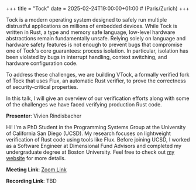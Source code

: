 +++
title = "Tock"
date = 2025-02-24T19:00:00+01:00 # (Paris/Zurich)
+++

Tock is a modern operating system designed to safely run multiple distrustful applications on millions of embedded devices. While Tock is written in Rust, a type and memory safe language, low-level hardware abstractions remain fundamentally unsafe. Relying solely on language and hardware safety features is not enough to prevent bugs that compromise one of Tock's core guarantees: process isolation. In particular, isolation has been violated by bugs in interrupt handling, context switching, and hardware configuration code.

To address these challenges, we are building VTock, a formally verified fork of Tock that uses Flux, an automatic Rust verifier, to prove the correctness of security-critical properties.

In this talk, I will give an overview of our verification efforts along with some of the challenges we have faced verifying production Rust code.

**Presenter**: Vivien Rindisbacher

Hi! I'm a PhD Student in the Programming Systems Group at the University of California San Diego (UCSD).
My research focuses on lightweight verification of Rust code using tools like Flux.
Before joining UCSD, I worked as a Software Engineer at Dimensional Fund Advisors and completed my undergraduate 
degree at Boston University. Feel free to check out [my website](https://www.vivienrindisbacher.com/) for more details.

**Meeting Link**: [Zoom Link](https://ethz.zoom.us/j/67876362770)

**Recording Link**: TBD
